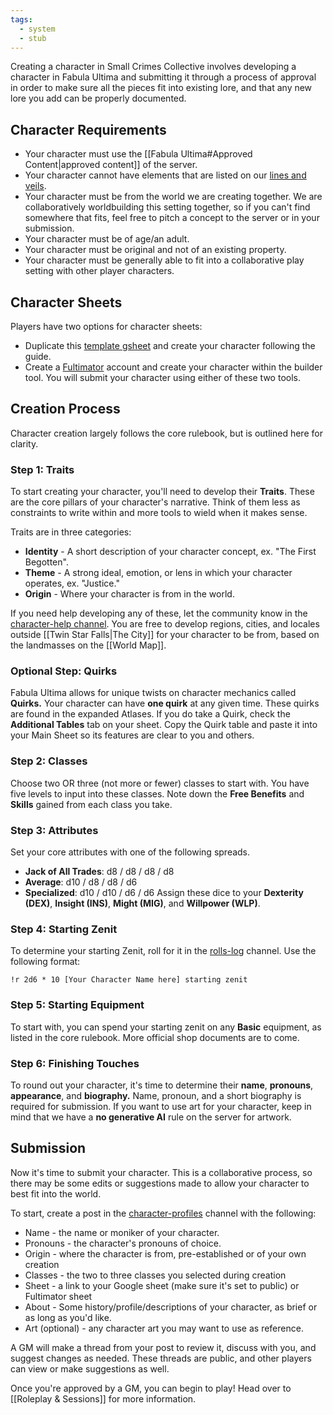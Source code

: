 ```yaml
---
tags:
  - system
  - stub
---
```

Creating a character in Small Crimes Collective involves developing a character in Fabula Ultima and submitting it through a process of approval in order to make sure all the pieces fit into existing lore, and that any new lore you add can be properly documented.

## Character Requirements
* Your character must use the [[Fabula Ultima#Approved Content|approved content]] of the server.
* Your character cannot have elements that are listed on our [lines and veils](https://safety.vercel.app/wguzTmQKSfR3XFi-FicRF).
* Your character must be from the world we are creating together. We are collaboratively worldbuilding this setting together, so if you can't find somewhere that fits, feel free to pitch a concept to the server or in your submission.
* Your character must be of age/an adult.
* Your character must be original and not of an existing property.
* Your character must be generally able to fit into a collaborative play setting with other player characters.
## Character Sheets
Players have two options for character sheets:
* Duplicate this [template gsheet](https://docs.google.com/spreadsheets/d/1gRVfD8eeljeorSeOnhEntdsz0aasU7QXAELid90equg/edit#gid=0) and create your character following the guide.
* Create a [Fultimator](https://fabula-ultima-helper.web.app/) account and create your character within the builder tool.
You will submit your character using either of these two tools.

## Creation Process
Character creation largely follows the core rulebook, but is outlined here for clarity.
### Step 1: Traits
To start creating your character, you'll need to develop their **Traits**. These are the core pillars of your character's narrative. Think of them less as constraints to write within and more tools to wield when it makes sense.

Traits are in three categories:
* **Identity** - A short description of your character concept, ex. "The First Begotten".
* **Theme** - A strong ideal, emotion, or lens in which your character operates, ex. "Justice."
* **Origin** - Where your character is from in the world.

If you need help developing any of these, let the community know in the [character-help channel](https://discord.com/channels/1382793642871099392/1382793644167401512). You are free to develop regions, cities, and locales outside [[Twin Star Falls|The City]] for your character to be from, based on the landmasses on the [[World Map]].

### Optional Step: Quirks
Fabula Ultima allows for unique twists on character mechanics called **Quirks.** Your character can have **one quirk** at any given time. These quirks are found in the expanded Atlases. If you do take a Quirk, check the **Additional Tables** tab on your sheet. Copy the Quirk table and paste it into your Main Sheet so its features are clear to you and others.

### Step 2: Classes
Choose two OR three (not more or fewer) classes to start with. You have five levels to input into these classes. Note down the **Free Benefits** and **Skills** gained from each class you take.

### Step 3: Attributes
Set your core attributes with one of the following spreads. 
- **Jack of All Trades**: d8 / d8 / d8 / d8
- **Average**: d10 / d8 / d8 / d6
- **Specialized**: d10 / d10 / d6 / d6
Assign these dice to your **Dexterity (DEX)**, **Insight (INS)**, **Might (MIG)**, and **Willpower (WLP)**.

### Step 4: Starting Zenit
To determine your starting Zenit, roll for it in the [rolls-log](https://discord.com/channels/1382793642871099392/1392976635195818164) channel. Use the following format:  
```
!r 2d6 * 10 [Your Character Name here] starting zenit
```
### Step 5: Starting Equipment
To start with, you can spend your starting zenit on any **Basic** equipment, as listed in the core rulebook. More official shop documents are to come.
### Step 6: Finishing Touches
To round out your character, it's time to determine their **name**, **pronouns**, **appearance**, and **biography.** Name, pronoun, and a short biography is required for submission. If you want to use art for your character, keep in mind that we have a **no generative AI** rule on the server for artwork.

## Submission
Now it's time to submit your character. This is a collaborative process, so there may be some edits or suggestions made to allow your character to best fit into the world.

To start, create a post in the [character-profiles](https://discord.com/channels/1382793642871099392/1382793643974201573) channel with the following:

* Name - the name or moniker of your character.
* Pronouns - the character's pronouns of choice.
* Origin - where the character is from, pre-established or of your own creation
* Classes - the two to three classes you selected during creation
* Sheet - a link to your Google sheet (make sure it's set to public) or Fultimator sheet 
* About - Some history/profile/descriptions of your character, as brief or as long as you'd like.
* Art (optional) - any character art you may want to use as reference.

A GM will make a thread from your post to review it, discuss with you, and suggest changes as needed. These threads are public, and other players can view or make suggestions as well.

Once you're approved by a GM, you can begin to play! Head over to [[Roleplay & Sessions]] for more information.